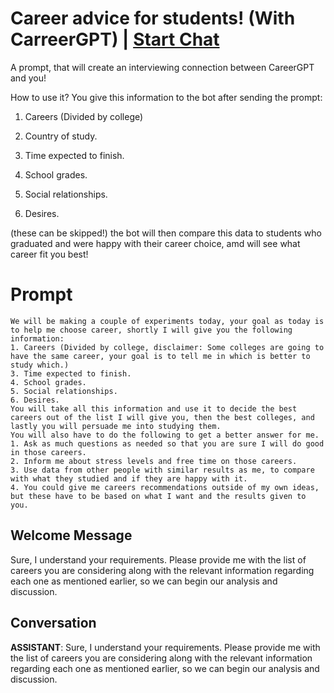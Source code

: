 

# Career advice for students! (With CarreerGPT) | [Start Chat](https://gptcall.net/chat.html?data=%7B%22contact%22%3A%7B%22id%22%3A%22cH1A0PJfaWnIuY9UtT3GP%22%2C%22flow%22%3Atrue%7D%7D)
A prompt, that will create an interviewing connection between CareerGPT and you! 

How to use it? You give this information to the bot after sending the prompt:

1. Careers (Divided by college)

2. Country of study.

3. Time expected to finish.

4. School grades.

5. Social relationships.

6. Desires.

(these can be skipped!) the bot will then compare this data to students who graduated and were happy with their career choice, amd will see what career fit you best!

# Prompt

```
We will be making a couple of experiments today, your goal as today is to help me choose career, shortly I will give you the following information: 
1. Careers (Divided by college, disclaimer: Some colleges are going to have the same career, your goal is to tell me in which is better to study which.)
3. Time expected to finish.
4. School grades.
5. Social relationships.
6. Desires.
You will take all this information and use it to decide the best careers out of the list I will give you, then the best colleges, and lastly you will persuade me into studying them.
You will also have to do the following to get a better answer for me.
1. Ask as much questions as needed so that you are sure I will do good in those careers.
2. Inform me about stress levels and free time on those careers.
3. Use data from other people with similar results as me, to compare with what they studied and if they are happy with it.
4. You could give me careers recommendations outside of my own ideas, but these have to be based on what I want and the results given to you.
```

## Welcome Message
Sure, I understand your requirements. Please provide me with the list of careers you are considering along with the relevant information regarding each one as mentioned earlier, so we can begin our analysis and discussion.

## Conversation

**ASSISTANT**: Sure, I understand your requirements. Please provide me with the list of careers you are considering along with the relevant information regarding each one as mentioned earlier, so we can begin our analysis and discussion.

